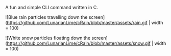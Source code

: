A fun and simple CLI command written in C.

![Blue rain particles travelling down the screen](https://github.com/LunarianLime/cRain/blob/master/assets/rain.gif | width = 100)


![White snow particles floating down the screen](https://github.com/LunarianLime/cRain/blob/master/assets/snow.gif | width = 100)
